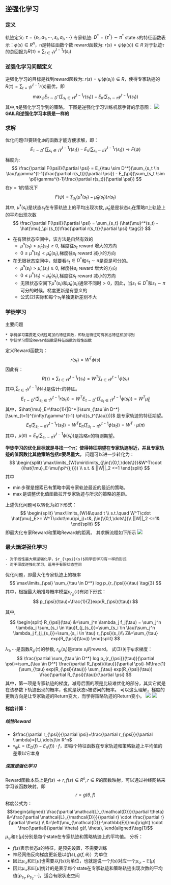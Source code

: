 <head>
    <script src="https://cdn.mathjax.org/mathjax/latest/MathJax.js?config=TeX-AMS-MML_HTMLorMML" type="text/javascript"></script>
    <script type="text/x-mathjax-config">
    	MathJax.Hub.Config({tex2jax: {
             inlineMath: [['$','$']],
             displayMath: [["\\(","\\)"],["\\[","\\]"]],
             processEscapes: true
           }
         });
    </script>
</head>

## 逆强化学习
### 定义

轨迹定义: $\tau=\{s_1,a_1,\cdots,s_t,a_t,\cdots\}$
专家轨迹: $D^*=\{\tau^*\}\sim \pi^*$
state $s$的特征函数表示：$\phi({s})\in R^n$，n是特征函数个数
reward函数为: $r(s)=\psi(\phi({s}))\in R$
对于轨迹$\tau$的总回报为$R(\tau)=\sum_{t\in \tau}\gamma^{t-1}r(s_t)$

### 逆强化学习问题定义
逆强化学习的目标是找到reward函数为: $r(s)=\psi(\phi({s_t}))\in R$，使得专家轨迹的$R(\tau)=\sum_{t=1}\gamma^{t-1}r(s)$最优，即
$$
    \max_{\psi} E_{\tau \sim D^*}(\sum_{s_t \in \tau}\gamma^{t-1}r(s_t)) - E_{\pi}(\sum_{s_t \sim \pi}\gamma^{t-1}r(s_t)) \tag{1}
$$
其中,$\pi$是强化学习学到的策略。
下图是逆强化学习训练机器手臂的示意图：
![](images/2021-07-30-18-49-59.png)
**GAIL和逆强化学习本质是一样的**

### 求解
优化问题(1)要转化$\psi$的函数才能方便求解，即：
$$
    E_{\tau \sim D^*}(\sum_{s_t \in \tau}\gamma^{t-1}r(s_t)) - E_{\pi}(\sum_{s_t \sim \pi}\gamma^{t-1}r(s_t))\Rightarrow F(\psi)
$$
梯度为:
$$
    \frac{\partial F(\psi)}{\partial \psi} = E_{\tau \sim D^*}(\sum_{s_t \in \tau}\gamma^{t-1}\frac{\partial r(s_t)}{\partial \psi}) - E_{\pi}(\sum_{s_t \sim \pi}\gamma^{t-1}\frac{\partial r(s_t)}{\partial \psi})
$$
在$\gamma=1$的情况下
$$
    F(\psi)=\sum_{s_t} (\hat{\mu}^*(s_t) - \hat{\mu}_\pi (s_t))r(s_t)
$$
其中, $\hat{\mu}^*(s_t)$是状态$s_t$在专家轨迹上的平均出现次数, $\hat{\mu}_\pi$是是状态$s_t$在策略$\pi$上轨迹上的平均出现次数
$$
\frac{\partial F(\psi)}{\partial \psi} = \sum_{s_t} (\hat{\mu}^*(s_t) - \hat{\mu}_\pi (s_t))\frac{\partial r(s_t)}{\partial \psi} \tag{2}
$$
- 在有限状态空间中，该方法是自然有效的
  - $\hat{\mu}^*(s_t) > \hat{\mu}_\pi (s_t) \ge 0$, 梯度往$s_t$ reward 增大的方向
  - $0 \le \hat{\mu}^*(s_t) < \hat{\mu}_\pi (s_t)$,梯度往$s_t$ reward 减小的方向
- 在无限状态空间中，就要看$s_t\in D^*$和$s_t\sim \pi$是否是可分的。
  - $\hat{\mu}^*(s_t) > \hat{\mu}_\pi (s_t) \ge 0$, 梯度往$s_t$ reward 增大的方向
  - $0 \le \hat{\mu}^*(s_t) < \hat{\mu}_\pi (s_t)$,梯度往$s_t$ reward 减小的方向
  - 无限状态空间下$\hat{\mu}^*(s_t)$和$\hat{\mu}_\pi (s_t)$通常不同时$\gt0$，因此，当$s_t\in D^*$和$s_t\sim \pi$可分的时候，梯度更新是有意义的
  - 公式(2)实际和每个$s_t$单独更新差别不大

### 学徒学习
主要问题
```
* 学徒学习需要定义线性可加的特征函数，即轨迹特征可有状态特征相加得到
* 学徒学习假设Reward函数是特征函数的线性函数
```

定义Reward函数为：
$$
    r(s_t)=W^T\phi(s)
$$
因此有：
$$
    R(\tau) =\sum_{t\in \tau}\gamma^{t-1}r(s_t) = W^T \sum_{t\in \tau} \gamma^{t-1} \phi(s_t) 
$$
其中,$\sum_{t\in \tau} \gamma^{t-1} \phi(s_t)$是估计$\tau$的特征。
$$
     E_{\tau \sim D^*}(\sum_{s_t \in \tau}\gamma^{t-1}r(s_t)) = W^T E_{\tau \sim D^*}(\sum_{s_t \in \tau}\gamma^{t-1}\phi(s_t)) = W^T\hat{\mu}_E
$$
其中，$\hat{\mu}_E=\frac{1}{|D^*|}\sum_{\tau \in D^*} [\sum_{t=1}^{\infty}\gamma^{t-1} \phi({s_t^{\tau}})]$ 是专家轨迹的特征期望。
$$
    E_{\pi}(\sum_{s_t \sim \pi}\gamma^{t-1}r(s_t))=W^TE_{\pi}(\sum_{s_t \sim \pi}\gamma^{t-1}\phi(s_t)) = W^T \cdot \mu(\pi)
$$
其中，$\mu(\pi)=E_{\pi}(\sum_{s_t \sim \pi}\gamma^{t-1}\phi(s_t))$是策略$\pi$的特则期望。

**学徒学习的优化目标就是寻找一个$\tilde{\pi}$，使得特征期望在专家轨迹附近，并且专家轨迹的值函数比其他策略包括$\tilde{\pi}$要尽量大。**
问题可以进一步转化为：
$$
    \begin{split}
    \max\limits_{W}\min\limits_{j\in{\{0,1,\dots\}}}&W^T\cdot (\hat{\mu}_E-\mu(\pi^{(j)})) \\
    s.t. & ||W||_2 <=1
    \end{split}
$$
其中
- $\min$步骤是搜索已有策略中离专家轨迹最近的最近的策略，
- $\max$是调整优化值函数拉开专家轨迹与所求的策略的差距。

上述优化问题可以转化为如下形式：
$$
    \begin{split}
        \max\limits_{W}&\quad t \\
        s.t.\quad W^T\cdot \hat{\mu}_E>=  W^T\cdot\mu(\pi_j)+t&, j\in{\{0,1,\dots\}}\\
        ||W||_2 <=1&
    \end{split}
$$
即最大化专家Reward和策略Reward的距离。
其求解流程如下所示
![](images/2021-07-30-19-24-48.png)

### 最大熵逆强化学习
```
- 对于线性最大熵逆强化学，$r_{\psi}(s)$同学徒学习有一样的形式
- 对于深度逆强化学习，适用于有限状态空间
```

优化问题，即最大化专家轨迹上的概率
$$
\max\limits_{\psi} \sum_{\tau \in D^*} log p_{r_{\psi}}(\tau) \tag{3}
$$
其中，根据最大熵推导概率模型$p_{r_{\psi}}(\tau)$有如下形式：
$$
p_{\psi}(\tau)=\frac{1}{Z}exp(R_{\psi}(\tau))
$$

其中,

$$
\begin{split}
        R_{\psi}(\tau) &=\sum_j^n \lambda_j f_j(\tau) = \sum_j^n \lambda_j \sum_{s_i \in \tau}f_{j_{s_i}}=\sum_{s_i \in \tau}\sum_j^n \lambda_j f_{j_{s_i}}=\sum_{s_i \in \tau} r_{\psi}(s_i)\\
        Z&=\sum_{\tau} exp(R_{\psi}(\tau))
    \end{split}
$$

${\lambda_1,\cdots}$是函数$R_{\psi}(\tau)$的参数, $r_{\psi}(s_i)$是state $s_i$的reward。
式(3)关于$\psi$求梯度：
$$
  \frac{\partial \sum_{\tau \in D^*} log p_{r_{\psi}}(\tau)}{\partial \psi}=\sum_{\tau \in D^*} \frac{\partial R_{\psi}(\tau)}{\partial \psi}-M\frac{1}{\sum_{\tau} exp(R_{\psi}(\tau))} \sum_{\tau} exp(R_{\psi}(\tau)) \frac{\partial R_{\psi}(\tau)}{\partial \psi}
$$
其中，第一项是专家轨迹的梯度，减号后面的项是比较难优化的部分，其实它就是在该参数下轨迹出现的概率，也就是状态s被访问的概率。
可以这么理解，梯度的更新方向是让专家轨迹的Return变大，而学得策略轨迹的Return变小。
![](images/2021-07-30-19-37-11.png)
![](images/2021-07-30-19-37-25.png)

#### 梯度计算：
##### 线性Reward
- $\frac{\partial r_{\psi}}{\partial \psi}=\frac{\partial r_{\psi}}{\partial \lambda}=[f_i,\dots]\in R^n$
- $\triangledown_{\psi} L$ = $(E_D(f) - E_\pi (f))\cdot f$，即每个特征函数在专家轨迹和策略轨迹上平均值的差乘以它本身

##### 深度逆强化学习

Reward函数本质上是$f(s)\rightarrow r, f(s)\in R^n, r \in R$的函数映射，可以通过神经网络来学习该函数映射。即
$$
  r = g(\theta, f)
$$
梯度公式为：
$$\begin{aligned} \frac{\partial \mathcal{L}_{\mathcal{D}}}{\partial \theta} &=\frac{\partial \mathcal{L}_{\mathcal{D}}}{\partial r} \cdot \frac{\partial r}{\partial \theta} \\ &=\left(\mu_{\mathcal{D}}-\mathbb{E}[\mu]\right) \cdot \frac{\partial}{\partial \theta} g(f, \theta), \end{aligned}\tag{1}$$
$\mu_{\mathcal{D}}$和$\mathbb{E}[\mu]$分别是每个state在专家轨迹和策略轨迹上的平均值。
分析：
- $f(s)$表示状态$s$的特征，是预先设置，不需要训练
- 神经网络反向梯度更新是以($f(s), g(f,\theta)$）为单位
- 因此$\mu_{\mathcal{D}}$和$\mathbb{E}[\mu]$也需要以$f(s)$为单位，也就是说一个$f(s)$对应一个$\mu_{\mathcal{D}}-\mathbb{E}[\mu]$
- 因此$\mu_{\mathcal{D}}$和$\mathbb{E}[\mu]$统计的是表示每个state在专家轨迹和策略轨迹出现次数的平均值$[p_{s_1},p_{s_2}\cdots]$，适合有限状态空间

